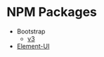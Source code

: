 # NPM Packages

- Bootstrap
  - [v3](./Boostrap/v3/README.md)
- [Element-UI](./Element-UI/README.md)
